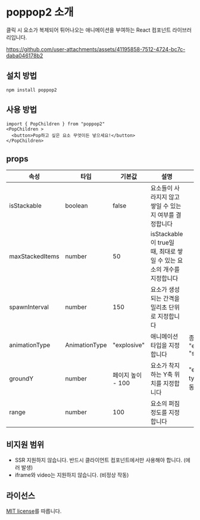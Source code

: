 # poppop2 소개

클릭 시 요소가 복제되어 튀어나오는 애니메이션을 부여하는 React 컴포넌트 라이브러리입니다.



https://github.com/user-attachments/assets/41195858-7512-4724-bc7c-daba046178b2



## 설치 방법

```shell
npm install poppop2
```


## 사용 방법

```tsx
import { PopChildren } from "poppop2"
<PopChildren >
  <button>Pop하고 싶은 요소 무엇이든 넣으세요!</button>
</PopChildren>
```
## props

| 속성 | 타입 | 기본값 | 설명 | 비고 |
|------|------|------|------|------|
| isStackable | boolean | false | 요소들이 사라지지 않고 쌓일 수 있는지 여부를 결정합니다 |
| maxStackedItems | number | 50 | isStackable이 true일 때, 최대로 쌓일 수 있는 요소의 개수를 지정합니다 |
| spawnInterval | number | 150 | 요소가 생성되는 간격을 밀리초 단위로 지정합니다 |
| animationType | AnimationType | "explosive" | 애니메이션 타입을 지정합니다  | 종류: "explosive", "spread"|
| groundY | number | 페이지 높이 - 100 |  요소가 착지하는 Y축 위치를 지정합니다 | "explosive" type에서만 동작|
| range | number | 100 | 요소의 퍼짐 정도를 지정합니다 |


## 비지원 범위
- SSR 지원하지 않습니다. 반드시 클라이언트 컴포넌트에서만 사용해야 합니다. (에러 발생)
- iframe와 video는 지원하지 않습니다. (비정상 작동)

## 라이선스

[MIT license](./LICENSE.md)를 따릅니다.
